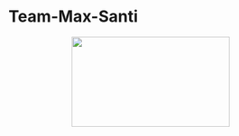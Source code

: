 # Team-Max-Santi
<div align="center">
  <img src="https://i.ytimg.com/vi/PNcKbReP21E/maxresdefault.jpg" width="280p" height="160p">
</div>
